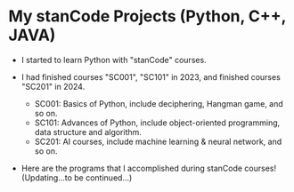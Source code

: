 # My stanCode Projects (Python, C++, JAVA)

- I started to learn Python with "stanCode" courses.
- I had finished courses "SC001", "SC101" in 2023, and finished courses "SC201" in 2024.
  - SC001: Basics of Python, include deciphering, Hangman game, and so on.
  - SC101: Advances of Python, include object-oriented programming, data structure and algorithm.
  - SC201: AI courses, include machine learning & neural network, and so on.
  
- Here are the programs that I accomplished during stanCode courses! (Updating...to be continued...)

